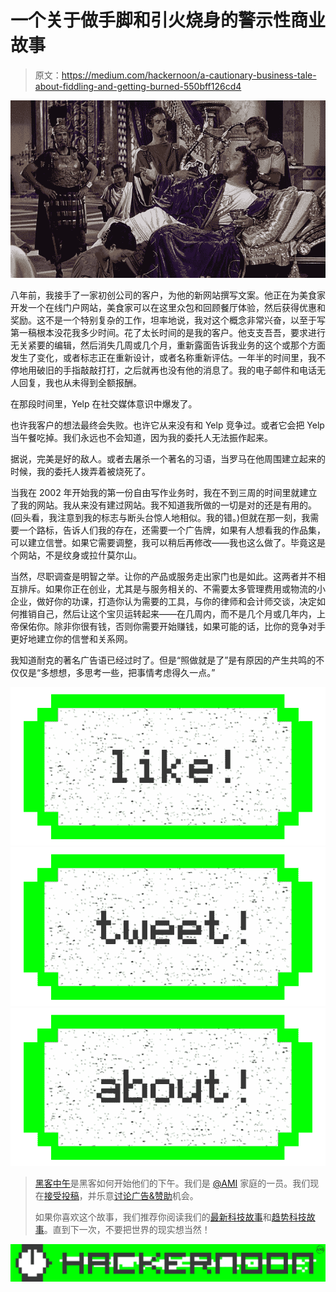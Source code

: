 # 一个关于做手脚和引火烧身的警示性商业故事

> 原文：<https://medium.com/hackernoon/a-cautionary-business-tale-about-fiddling-and-getting-burned-550bff126cd4>

![](img/56c1042a4bc1a95e23fff7dd403f6d60.png)

八年前，我接手了一家初创公司的客户，为他的新网站撰写文案。他正在为美食家开发一个在线门户网站，美食家可以在这里众包和回顾餐厅体验，然后获得优惠和奖励。这不是一个特别复杂的工作，坦率地说，我对这个概念非常兴奋，以至于写第一稿根本没花我多少时间。花了太长时间的是我的客户。他支支吾吾，要求进行无关紧要的编辑，然后消失几周或几个月，重新露面告诉我业务的这个或那个方面发生了变化，或者标志正在重新设计，或者名称重新评估。一年半的时间里，我不停地用破旧的手指敲敲打打，之后就再也没有他的消息了。我的电子邮件和电话无人回复，我也从未得到全额报酬。

在那段时间里，Yelp 在社交媒体意识中爆发了。

也许我客户的想法最终会失败。也许它从来没有和 Yelp 竞争过。或者它会把 Yelp 当午餐吃掉。我们永远也不会知道，因为我的委托人无法振作起来。

据说，完美是好的敌人。或者去屠杀一个著名的习语，当罗马在他周围建立起来的时候，我的委托人拨弄着被烧死了。

当我在 2002 年开始我的第一份自由写作业务时，我在不到三周的时间里就建立了我的网站。我从来没有建过网站。我不知道我所做的一切是对的还是有用的。(回头看，我注意到我的标志与断头台惊人地相似。我的错。)但就在那一刻，我需要一个路标，告诉人们我的存在，还需要一个广告牌，如果有人想看我的作品集，可以建立信誉。如果它需要调整，我可以稍后再修改——我也这么做了。毕竟这是个网站，不是纹身或拉什莫尔山。

当然，尽职调查是明智之举。让你的产品或服务走出家门也是如此。这两者并不相互排斥。如果你正在创业，尤其是与服务相关的、不需要太多管理费用或物流的小企业，做好你的功课，打造你认为需要的工具，与你的律师和会计师交谈，决定如何推销自己，然后让这个宝贝运转起来——在几周内，而不是几个月或几年内，上帝保佑你。除非你很有钱，否则你需要开始赚钱，如果可能的话，比你的竞争对手更好地建立你的信誉和关系网。

我知道耐克的著名广告语已经过时了。但是“照做就是了”是有原因的产生共鸣的不仅仅是“多想想，多思考一些，把事情考虑得久一点。”

[![](img/50ef4044ecd4e250b5d50f368b775d38.png)](http://bit.ly/HackernoonFB)[![](img/979d9a46439d5aebbdcdca574e21dc81.png)](https://goo.gl/k7XYbx)[![](img/2930ba6bd2c12218fdbbf7e02c8746ff.png)](https://goo.gl/4ofytp)

> [黑客中午](http://bit.ly/Hackernoon)是黑客如何开始他们的下午。我们是 [@AMI](http://bit.ly/atAMIatAMI) 家庭的一员。我们现在[接受投稿](http://bit.ly/hackernoonsubmission)，并乐意[讨论广告&赞助](mailto:partners@amipublications.com)机会。
> 
> 如果你喜欢这个故事，我们推荐你阅读我们的[最新科技故事](http://bit.ly/hackernoonlatestt)和[趋势科技故事](https://hackernoon.com/trending)。直到下一次，不要把世界的现实想当然！

[![](img/be0ca55ba73a573dce11effb2ee80d56.png)](https://goo.gl/Ahtev1)
